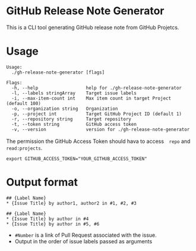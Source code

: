 # GitHub Release Note Generator

This is a CLI tool generating GitHub release note from GitHub Projetcs.

# Usage

```
Usage:
  ./gh-release-note-generator [flags]

Flags:
  -h, --help                  help for ./gh-release-note-generator
  -l, --labels stringArray    Target issue labels
  -i, --max-item-count int    Max item count in target Project (default 100)
  -o, --organization string   Organization
  -p, --project int           Target GitHub Project ID (default 1)
  -r, --repository string     Target repository
  -t, --token string          GitHub access token
  -v, --version               version for ./gh-release-note-generator
```

The permission the GitHub Access Token should hava to access　`repo` and `read:projects`.

```
export GITHUB_ACCESS_TOKEN="YOUR_GITHUB_ACCESS_TOKEN"
```

# Output format

```
## {Label Name}
* {Issue Title} by author1, author2 in #1, #2, #3

## {Label Name}
* {Issue Title} by author in #4
* {Issue Title} by author in #5, #6
```

- `#Number` is a link of Pull Request associated with the issue.
- Output in the order of issue labels passed as arguments
